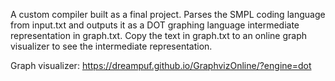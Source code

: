 A custom compiler built as a final project. Parses the SMPL coding language from input.txt and outputs it as a DOT graphing language intermediate representation in graph.txt. Copy the text in graph.txt to an online graph visualizer to see the intermediate representation.

Graph visualizer: https://dreampuf.github.io/GraphvizOnline/?engine=dot
